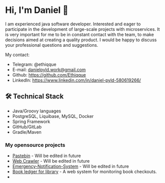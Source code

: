 # Hi, I'm Daniel 👋
I am experienced java software developer. Interested and eager to participate in the development of large-scale projects with microservices. It is very important for me to be in constant contact with the team, to make decisions aimed at creating a quality product. I would be happy to discuss your professional questions and suggestions.

My contact:
- Telegram: @ethiqque
- E-mail: danielpyld.work@gmail.com
- Github: https://github.com/Ethiqque
- LinkedIn: https://www.linkedin.com/in/daniel-pyld-580619266/

## 🛠 Technical Stack
*   Java/Groovy languages
*   PostgreSQL, Liquibase, MySQL, Docker
*   Spring Framework
*   GitHub/GitLab
*   Gradle/Maven

### My opensource projects
* [Pastebin](https://github.com/Ethiqque/Pastebin) - Will be edited in future
* [Web Crawler](https://github.com/Ethiqque/Web-Crawler) - Will be edited in future
* [Emergency-Notification-System](https://github.com/Ethiqque/Emergency-Notification-System) - Will be edited in future
* [Book ledger for library](https://github.com/Ethiqque/Book-Ledger) - A web system for monitoring book checkouts.
*



